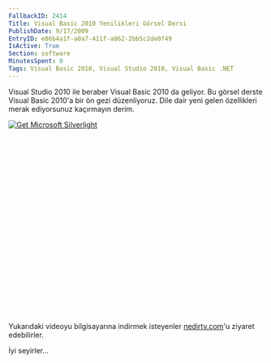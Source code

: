 ```yaml
---
FallbackID: 2414
Title: Visual Basic 2010 Yenilikleri Görsel Dersi
PublishDate: 9/17/2009
EntryID: e86b4a1f-a0a7-411f-a862-2bb5c2de0f49
IsActive: True
Section: software
MinutesSpent: 0
Tags: Visual Basic 2010, Visual Studio 2010, Visual Basic .NET
---
```

Visual Studio 2010 ile beraber Visual Basic 2010 da geliyor. Bu görsel
derste Visual Basic 2010'a bir ön gezi düzenliyoruz. Dile dair yeni
gelen özellikleri merak ediyorsunuz kaçırmayın derim.

<div style="width:512px;height:384px;">

[![Get Microsoft
Silverlight](http://go2.microsoft.com/fwlink/?LinkId=108181)](http://go2.microsoft.com/fwlink/?LinkID=124807)

</div>

Yukarıdaki videoyu bilgisayarına indirmek isteyenler
[nedirtv.com](http://www.nedirtv.com/video/darony_160909_vb10.aspx)'u
ziyaret edebilirler.

İyi seyirler...


